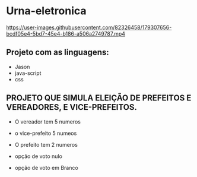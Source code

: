 # Urna-eletronica

https://user-images.githubusercontent.com/82326458/179307656-bcdf05e4-5bd7-45e4-b186-a506a2749787.mp4

## Projeto com as linguagens:

- Jason
- java-script
- css

## PROJETO QUE SIMULA ELEIÇÃO DE PREFEITOS E VEREADORES, E VICE-PREFEITOS.
- O vereador tem 5 numeros
- o vice-prefeito 5 numeos

- O prefeito tem 2 numeros
- opção de voto nulo
- opção de voto em Branco

